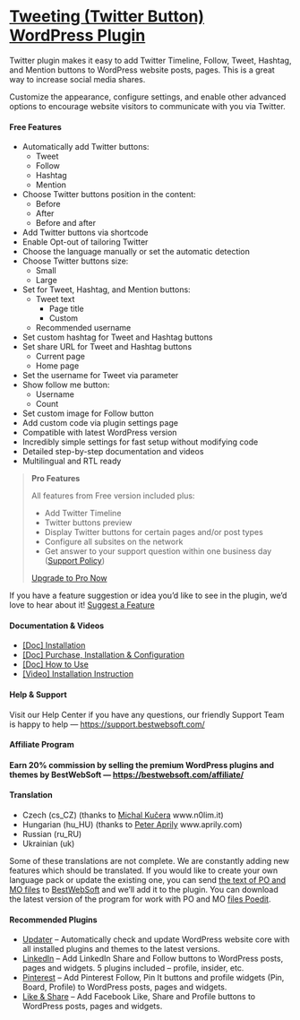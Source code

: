 <a href="https://bestwebsoft.com/products/wordpress/plugins/twitter/" target=_blank>Tweeting (Twitter Button) WordPress Plugin</a>
========================

<p>Twitter plugin makes it easy to add Twitter Timeline, Follow, Tweet, Hashtag, and Mention buttons to WordPress website posts, pages. This is a great way to increase social media shares.</p>
<p>Customize the appearance, configure settings, and enable other advanced options to encourage website visitors to communicate with you via Twitter.</p>
<p><span class="embed-youtube" style="text-align:center; display: block;"></span></p>
<h4>Free Features</h4>
<ul>
<li>Automatically add Twitter buttons:
<ul>
<li>Tweet</li>
<li>Follow</li>
<li>Hashtag</li>
<li>Mention</li>
</ul>
</li>
<li>Choose Twitter buttons position in the content:
<ul>
<li>Before</li>
<li>After</li>
<li>Before and after</li>
</ul>
</li>
<li>Add Twitter buttons via shortcode</li>
<li>Enable Opt-out of tailoring Twitter</li>
<li>Choose the language manually or set the automatic detection</li>
<li>Choose Twitter buttons size:
<ul>
<li>Small</li>
<li>Large</li>
</ul>
</li>
<li>Set for Tweet, Hashtag, and Mention buttons:
<ul>
<li>Tweet text
<ul>
<li>Page title</li>
<li>Custom</li>
</ul>
</li>
<li>Recommended username</li>
</ul>
</li>
<li>Set custom hashtag for Tweet and Hashtag buttons</li>
<li>Set share URL for Tweet and Hashtag buttons
<ul>
<li>Current page</li>
<li>Home page</li>
</ul>
</li>
<li>Set the username for Tweet via parameter</li>
<li>Show follow me button:
<ul>
<li>Username</li>
<li>Count</li>
</ul>
</li>
<li>Set custom image for Follow button</li>
<li>Add custom code via plugin settings page</li>
<li>Compatible with latest WordPress version</li>
<li>Incredibly simple settings for fast setup without modifying code</li>
<li>Detailed step-by-step documentation and videos</li>
<li>Multilingual and RTL ready</li>
</ul>
<blockquote>
<p><strong>Pro Features</strong></p>
<p>All features from Free version included plus:</p>
<ul>
<li>Add Twitter Timeline</li>
<li>Twitter buttons preview</li>
<li>Display Twitter buttons for certain pages and/or post types</li>
<li>Configure all subsites on the network</li>
<li>Get answer to your support question within one business day (<a href="https://bestwebsoft.com/support-policy/" rel="nofollow ugc">Support Policy</a>)</li>
</ul>
<p><a href="https://bestwebsoft.com/products/wordpress/plugins/twitter/?k=5d5eadeb5acd19904cbbcf3104f6ea13" rel="nofollow ugc">Upgrade to Pro Now</a></p>
</blockquote>
<p>If you have a feature suggestion or idea you&#8217;d like to see in the plugin, we&#8217;d love to hear about it! <a href="https://support.bestwebsoft.com/hc/en-us/requests/new" rel="nofollow ugc">Suggest a Feature</a></p>
<h4>Documentation &amp; Videos</h4>
<ul>
<li><a href="https://bestwebsoft.com/documentation/how-to-install-a-wordpress-product/how-to-install-a-wordpress-plugin/" rel="nofollow ugc">[Doc] Installation</a></li>
<li><a href="https://bestwebsoft.com/documentation/how-to-purchase-a-wordpress-plugin/how-to-purchase-wordpress-plugin-from-bestwebsoft/" rel="nofollow ugc">[Doc] Purchase, Installation &amp; Configuration</a></li>
<li><a href="https://bestwebsoft.com/documentation/bestwebsofts-twitter/bestwebsofts-twitter-user-guide/" rel="nofollow ugc">[Doc] How to Use</a></li>
<li><a href="https://www.youtube.com/watch?v=ls9754Mr8Xg" rel="nofollow ugc">[Video] Installation Instruction</a></li>
</ul>
<h4>Help &amp; Support</h4>
<p>Visit our Help Center if you have any questions, our friendly Support Team is happy to help — <a href="https://support.bestwebsoft.com/" rel="nofollow ugc">https://support.bestwebsoft.com/</a></p>
<h4>Affiliate Program<h4>
<p>Earn 20% commission by selling the premium WordPress plugins and themes by BestWebSoft — <a href="https://bestwebsoft.com/affiliate/" rel="nofollow">https://bestwebsoft.com/affiliate/</a></p>
<h4>Translation</h4>
<ul>
<li>Czech (cs_CZ) (thanks to <a href="mailto:&#107;&#117;&#x63;&#x65;&#114;&#x61;&#x6d;&#105;&#064;&#x67;&#109;&#097;&#x69;&#108;&#046;&#x63;&#x6f;&#109;" rel="nofollow ugc">Michal Kučera</a> www.n0lim.it)</li>
<li>Hungarian (hu_HU) (thanks to <a href="mailto:&#x73;&#x6f;&#x6c;&#x61;&#x72;s&#105;&#100;&#101;&#048;&#057;&#064;&#x67;&#x6d;&#x61;&#x69;&#x6c;&#x2e;c&#111;&#109;" rel="nofollow ugc">Peter Aprily</a> www.aprily.com)</li>
<li>Russian (ru_RU)</li>
<li>Ukrainian (uk)</li>
</ul>
<p>Some of these translations are not complete. We are constantly adding new features which should be translated. If you would like to create your own language pack or update the existing one, you can send <a href="https://codex.wordpress.org/Translating_WordPress" rel="nofollow ugc">the text of PO and MO files</a> to <a href="https://support.bestwebsoft.com/hc/en-us/requests/new" rel="nofollow ugc">BestWebSoft</a> and we&#8217;ll add it to the plugin. You can download the latest version of the program for work with PO and MO <a href="http://www.poedit.net/download.php" rel="nofollow ugc">files Poedit</a>.</p>
<h4>Recommended Plugins</h4>
<ul>
<li><a href="https://bestwebsoft.com/products/wordpress/plugins/updater/?k=4e3cbf90f06b1a8d47346da9a8ea106b" rel="nofollow ugc">Updater</a> &#8211; Automatically check and update WordPress website core with all installed plugins and themes to the latest versions.</li>
<li><a href="https://bestwebsoft.com/products/wordpress/plugins/linkedin/?k=fe5130d56aa894f4227278e7b53859a4" rel="nofollow ugc">LinkedIn</a> &#8211; Add LinkedIn Share and Follow buttons to WordPress posts, pages and widgets. 5 plugins included – profile, insider, etc.</li>
<li><a href="https://bestwebsoft.com/products/wordpress/plugins/pinterest/?k=de0a862fe6c9aba43fc8d30202f312b2" rel="nofollow ugc">Pinterest</a> &#8211; Add Pinterest Follow, Pin It buttons and profile widgets (Pin, Board, Profile) to WordPress posts, pages and widgets.</li>
<li><a href="https://bestwebsoft.com/products/wordpress/plugins/facebook-like-button/?k=5da65dd74669c3eb5ddb6f27da1da65e" rel="nofollow ugc">Like &amp; Share</a> &#8211; Add Facebook Like, Share and Profile buttons to WordPress posts, pages and widgets.</li>
</ul>
